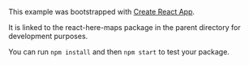 This example was bootstrapped with [Create React App](https://github.com/facebook/create-react-app).

It is linked to the react-here-maps package in the parent directory for development purposes.

You can run `npm install` and then `npm start` to test your package.
